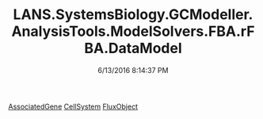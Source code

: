 ﻿---
title: LANS.SystemsBiology.GCModeller.AnalysisTools.ModelSolvers.FBA.rFBA.DataModel
date: 6/13/2016 8:14:37 PM
---

[AssociatedGene](T-LANS.SystemsBiology.GCModeller.AnalysisTools.ModelSolvers.FBA.rFBA.DataModel.AssociatedGene.html)
[CellSystem](T-LANS.SystemsBiology.GCModeller.AnalysisTools.ModelSolvers.FBA.rFBA.DataModel.CellSystem.html)
[FluxObject](T-LANS.SystemsBiology.GCModeller.AnalysisTools.ModelSolvers.FBA.rFBA.DataModel.FluxObject.html)
